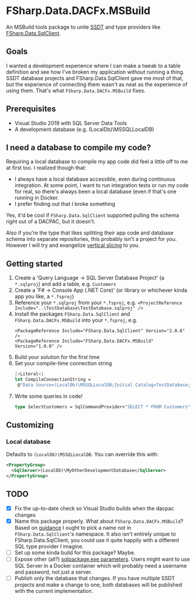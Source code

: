 # FSharp.Data.DACFx.MSBuild

An MSBuild tools package to unite [SSDT](https://visualstudio.microsoft.com/vs/features/ssdt/) and type providers like [FSharp.Data.SqlClient](http://fsprojects.github.io/FSharp.Data.SqlClient/).

## Goals
I wanted a development experience where I can make a tweak to a table definition and see how I've broken my application without running a thing. 
SSDT database projects and FSharp.Data.SqlClient gave me most of that, but the experience of connecting them wasn't as neat as the experience of using them.
That's what `FSharp.Data.DACFx.MSBuild` fixes.

## Prerequisites
* Visual Studio 2019 with SQL Server Data Tools
* A development database (e.g. (LocalDb)\MSSQLLocalDB)

## I need a database to compile my code?
Requiring a local database to compile my app code did feel a little off to me at first too. 
I realized though that:
* I always have a local database accessible, even during continuous integration.
  At some point, I want to run integration tests or run my code for real, so there's always been a local database (even if that's one running in Docker.
* I prefer finding out that I broke something

Yes, it'd be cool if `FSharp.Data.SqlClient` supported pulling the schema right out of a DACPAC, but it doesn't.

Also if you're the type that likes splitting their app code and database schema into separate repositories, this probably isn't a project for you. However I will try and evangelize [vertical slicing](https://blogs.msdn.microsoft.com/progressive_development/2009/03/27/motley-says-vertical-slices-sounds-like-something-you-do-to-salami/) to you.

## Getting started
1. Create a 'Query Language -> SQL Server Database Project' (a `*.sqlproj`) and add a table, e.g. `Customers`
1. Create a 'F# -> Console App (.NET Core)' (or library or whichever kinda app you like, a `*.fsproj`)
1. Reference your `*.sqlproj` from your `*.fsproj`, e.g.
   `<ProjectReference Include="..\TestDatabase\TestDatabase.sqlproj" />`
1. Install the packages `FSharp.Data.SqlClient` and `FSharp.Data.DACFx.MSBuild` into your `*.fsproj`, e.g.
   ```
   <PackageReference Include="FSharp.Data.SqlClient" Version="2.0.6" />
   <PackageReference Include="FSharp.Data.DACFx.MSBuild" Version="1.0.0" />
   ```
1. Build your solution for the first time
1. Set your compile-time connection string
   ```fsharp
   [<Literal>]
   let CompileConnectionString =
    @"Data Source=(LocalDb)\MSSQLLocalDB;Initial Catalog=TestDatabase;Integrated Security=True"
   ```
1. Write some queries in code!
   ```fsharp
   type SelectCustomers = SqlCommandProvider<"SELECT * FROM Customers", CompileConnectionString>
   ```


## Customizing
### Local database
Defaults to `(LocalDb)\MSSQLLocalDB`. You can override this with:
```xml
<PropertyGroup>
  <SqlServer>(LocalDb)\MyOtherDevelopmentDatabase</SqlServer>
</PropertyGroup>
```

## TODO
 - [x] Fix the up-to-date check so Visual Studio builds when the dacpac changes
 - [x] Name this package properly.
       What about `FSharp.Data.DACFx.MSBuild`? Based on [guidance](https://fsharp.github.io/2014/09/19/fsharp-libraries.html)
       I ought to pick a name not in `FSharp.Data.SqlClient`'s namespace. It also isn't entirely unique to FSharp.Data.SqlClient, you could use it quite happily with a different SQL type provider I imagine.
 - [ ] Set up some kinda build for this package? Maybe.
 - [ ] Expose other (all?) [sqlpackage.exe parameters](https://docs.microsoft.com/en-us/sql/tools/sqlpackage?view=sql-server-ver15#publish-parameters-properties-and-sqlcmd-variables).
       Users might want to use SQL Server in a Docker container which will probably need a username and password, not just a server.
 - [ ] Publish only the database that changes.
       If you have multiple SSDT projects and make a change to one, both databases will be published with the current implementation.
